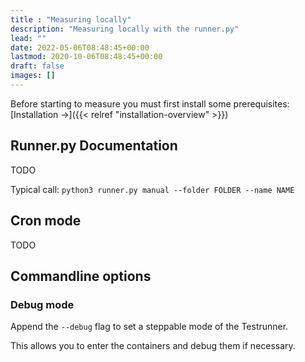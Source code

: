 ```yaml
---
title : "Measuring locally"
description: "Measuring locally with the runner.py"
lead: ""
date: 2022-05-06T08:48:45+00:00
lastmod: 2020-10-06T08:48:45+00:00
draft: false
images: []
---
```


Before starting to measure you must first install some prerequisites: [Installation →]({{< relref "installation-overview" >}})

## Runner.py Documentation

TODO

Typical call: `python3 runner.py manual --folder FOLDER --name NAME`

## Cron mode

TODO

## Commandline options

### Debug mode
Append the `--debug` flag to set a steppable mode of the Testrunner.

This allows you to enter the containers and debug them if necessary.
